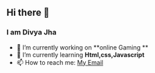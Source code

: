 ## Hi there 👋


### I am Divya Jha

- 🔭 I’m currently working on **online Gaming **
- 🌱 I’m currently learning **Html,css,Javascript**
- 📫 How to reach me: [My Email](mailto:dijha0585@gmail.com)


